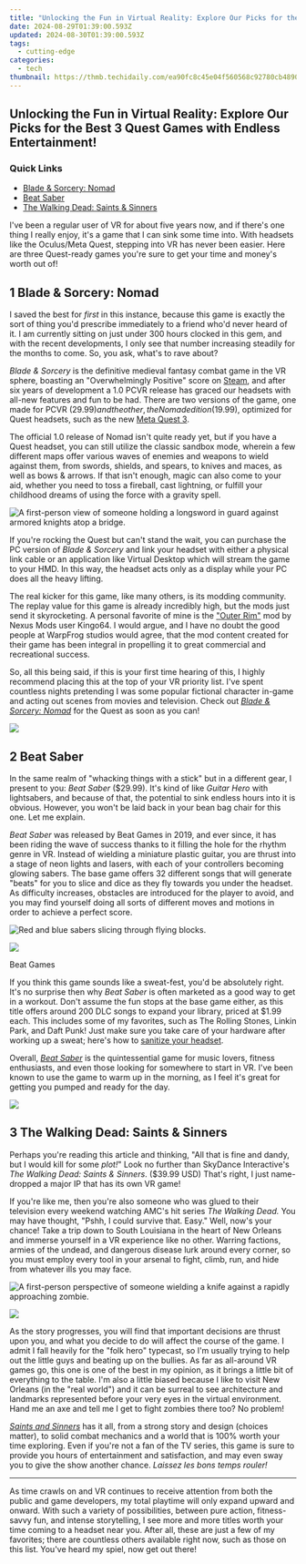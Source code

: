 ```yaml
---
title: "Unlocking the Fun in Virtual Reality: Explore Our Picks for the Best 3 Quest Games with Endless Entertainment!"
date: 2024-08-29T01:39:00.593Z
updated: 2024-08-30T01:39:00.593Z
tags:
  - cutting-edge
categories:
  - tech
thumbnail: https://thmb.techidaily.com/ea90fc8c45e04f560568c92780cb489093bd55fc49ac8140b1c1038ab7e89004.jpg
---
```


## Unlocking the Fun in Virtual Reality: Explore Our Picks for the Best 3 Quest Games with Endless Entertainment!

### Quick Links

* [Blade & Sorcery: Nomad](https://youtube-help.techidaily.com/in-2024-how-to-upload-youtube-shorts-video-from-computer-and-mobile/)
* [Beat Saber](https://blog-min.techidaily.com/how-to-restore-missing-messages-files-from-lava-blaze-2-by-fonelab-android-recover-messages/)
* [The Walking Dead: Saints & Sinners](https://fox-glue.techidaily.com/new-2024-approved-crafting-a-compelling-video-story-with-b-roll-variety/)

 I've been a regular user of VR for about five years now, and if there's one thing I really enjoy, it's a game that I can sink some time into. With headsets like the Oculus/Meta Quest, stepping into VR has never been easier. Here are three Quest-ready games you're sure to get your time and money's worth out of!

## 1  Blade & Sorcery: Nomad 

 I saved the best for _first_ in this instance, because this game is exactly the sort of thing you'd prescribe immediately to a friend who'd never heard of it. I am currently sitting on just under 300 hours clocked in this gem, and with the recent developments, I only see that number increasing steadily for the months to come. So, you ask, what's to rave about?

_Blade & Sorcery_ is the definitive medieval fantasy combat game in the VR sphere, boasting an "Overwhelmingly Positive" score on [Steam](https://store.steampowered.com/app/629730/Blade%5Fand%5FSorcery/), and after six years of development a 1.0 PCVR release has graced our headsets with all-new features and fun to be had. There are two versions of the game, one made for PCVR ($29.99) and the other, the Nomad edition ($19.99), optimized for Quest headsets, such as the new [Meta Quest 3](https://android-transfer.techidaily.com/in-2024-how-to-transfer-music-from-xiaomi-civi-3-to-ipod-drfone-by-drfone-transfer-from-android-transfer-from-android/).

 The official 1.0 release of Nomad isn't quite ready yet, but if you have a Quest headset, you can still utilize the classic sandbox mode, wherein a few different maps offer various waves of enemies and weapons to wield against them, from swords, shields, and spears, to knives and maces, as well as bows & arrows. If that isn't enough, magic can also come to your aid, whether you need to toss a fireball, cast lightning, or fulfill your childhood dreams of using the force with a gravity spell.

![A first-person view of someone holding a longsword in guard against armored knights atop a bridge.](https://static1.howtogeekimages.com/wordpress/wp-content/uploads/2024/07/20240708155352_1.jpg) 

 If you're rocking the Quest but can't stand the wait, you can purchase the PC version of _Blade & Sorcery_ and link your headset with either a physical link cable or an application like Virtual Desktop which will stream the game to your HMD. In this way, the headset acts only as a display while your PC does all the heavy lifting.

 The real kicker for this game, like many others, is its modding community. The replay value for this game is already incredibly high, but the mods just send it skyrocketing. A personal favorite of mine is the ["Outer Rim"](https://www.nexusmods.com/bladeandsorcery/mods/528?tab=files) mod by Nexus Mods user Kingo64\. I would argue, and I have no doubt the good people at WarpFrog studios would agree, that the mod content created for their game has been integral in propelling it to great commercial and recreational success.

 So, all this being said, if this is your first time hearing of this, I highly recommend placing this at the top of your VR priority list. I've spent countless nights pretending I was some popular fictional character in-game and acting out scenes from movies and television. Check out [_Blade & Sorcery: Nomad_](https://www.meta.com/experiences/2031826350263349/) for the Quest as soon as you can!

<!-- affiliate ads begin -->
<a href="https://store.bitdefender.com/affiliate.php?ACCOUNT=BITLATIN&AFFILIATE=108875&PATH=http%3A%2F%2Fwww.bitdefender.com%2Fbusiness%3FAFFILIATE%3D108875%26RESOURCE%3D30%2525%2BOff%2Ball%2BGravityZone%2BProducts"><img src="https://www.bitdefender.com/content/dam/bitdefender/business/campaign/1200X628.png" border="0"></a>
<!-- affiliate ads end -->
## 2  Beat Saber 

 In the same realm of "whacking things with a stick" but in a different gear, I present to you: _Beat Saber_ ($29.99). It's kind of like _Guitar Hero_ with lightsabers, and because of that, the potential to sink endless hours into it is obvious. However, you won't be laid back in your bean bag chair for this one. Let me explain.

_Beat Saber_ was released by Beat Games in 2019, and ever since, it has been riding the wave of success thanks to it filling the hole for the rhythm genre in VR. Instead of wielding a miniature plastic guitar, you are thrust into a stage of neon lights and lasers, with each of your controllers becoming glowing sabers. The base game offers 32 different songs that will generate "beats" for you to slice and dice as they fly towards you under the headset. As difficulty increases, obstacles are introduced for the player to avoid, and you may find yourself doing all sorts of different moves and motions in order to achieve a perfect score.

![Red and blue sabers slicing through flying blocks.](https://static1.howtogeekimages.com/wordpress/wp-content/uploads/2024/07/beatsaber.jpg) 

<!-- affiliate ads begin -->
<a href="https://secure.2checkout.com/order/checkout.php?PRODS=2201613&QTY=1&AFFILIATE=108875&CART=1"><img src="https://www.macdvdripperpro.com/images/devices-3.png" border="0"></a>
<!-- affiliate ads end -->
Beat Games

 If you think this game sounds like a sweat-fest, you'd be absolutely right. It's no surprise then why _Beat Saber_ is often marketed as a good way to get in a workout. Don't assume the fun stops at the base game either, as this title offers around 200 DLC songs to expand your library, priced at $1.99 each. This includes some of my favorites, such as The Rolling Stones, Linkin Park, and Daft Punk! Just make sure you take care of your hardware after working up a sweat; here's how to [sanitize your headset](https://some-approaches.techidaily.com/new-the-artists-guide-to-dynamic-palette-alteration/).

 Overall, [_Beat Saber_](http://www.meta.com/experiences/2448060205267927) is the quintessential game for music lovers, fitness enthusiasts, and even those looking for somewhere to start in VR. I've been known to use the game to warm up in the morning, as I feel it's great for getting you pumped and ready for the day.

<!-- affiliate ads begin -->
<a href="https://secure.2checkout.com/order/checkout.php?PRODS=4620778&QTY=1&AFFILIATE=108875&CART=1"><img src="https://secure.avangate.com/images/merchant/07dd4d5a72f5740ef0f035f201951476/728__90banner.jpg" border="0"></a>
<!-- affiliate ads end -->
## 3  The Walking Dead: Saints & Sinners 

 Perhaps you're reading this article and thinking, "All that is fine and dandy, but I would kill for some _plot!_" Look no further than SkyDance Interactive's _The Walking Dead: Saints & Sinners_. ($39.99 USD) That's right, I just name-dropped a major IP that has its own VR game!

 If you're like me, then you're also someone who was glued to their television every weekend watching AMC's hit series _The Walking Dead._ You may have thought, "Pshh, I could survive that. Easy." Well, now's your chance! Take a trip down to South Louisiana in the heart of New Orleans and immerse yourself in a VR experience like no other. Warring factions, armies of the undead, and dangerous disease lurk around every corner, so you must employ every tool in your arsenal to fight, climb, run, and hide from whatever ills you may face.

![A first-person perspective of someone wielding a knife against a rapidly approaching zombie.](https://static1.howtogeekimages.com/wordpress/wp-content/uploads/2024/07/20240710122134_1.jpg) 

<!-- affiliate ads begin -->
<a href="https://store.revouninstaller.com/order/checkout.php?PRODS=28010250&QTY=1&AFFILIATE=108875&CART=1"><img src="https://secure.avangate.com/images/merchant/4282ec8de8c9be897e7aff4aa231b1a4/336__280a.jpg" border="0"></a>
<!-- affiliate ads end -->
 As the story progresses, you will find that important decisions are thrust upon you, and what you decide to do will affect the course of the game. I admit I fall heavily for the "folk hero" typecast, so I'm usually trying to help out the little guys and beating up on the bullies. As far as all-around VR games go, this one is one of the best in my opinion, as it brings a little bit of everything to the table. I'm also a little biased because I like to visit New Orleans (in the "real world") and it can be surreal to see architecture and landmarks represented before your very eyes in the virtual environment. Hand me an axe and tell me I get to fight zombies there too? No problem!

[_Saints and Sinners_](https://www.meta.com/experiences/2897337400373711) has it all, from a strong story and design (choices matter), to solid combat mechanics and a world that is 100% worth your time exploring. Even if you're not a fan of the TV series, this game is sure to provide you hours of entertainment and satisfaction, and may even sway you to give the show another chance. _Laissez les bons temps rouler!_ 

---

 As time crawls on and VR continues to receive attention from both the public and game developers, my total playtime will only expand upward and onward. With such a variety of possibilities, between pure action, fitness-savvy fun, and intense storytelling, I see more and more titles worth your time coming to a headset near you. After all, these are just a few of my favorites; there are countless others available right now, such as those on this list. You've heard my spiel, now get out there!

<ins class="adsbygoogle"
     style="display:block"
     data-ad-format="autorelaxed"
     data-ad-client="ca-pub-7571918770474297"
     data-ad-slot="1223367746"></ins>



<ins class="adsbygoogle"
     style="display:block"
     data-ad-client="ca-pub-7571918770474297"
     data-ad-slot="8358498916"
     data-ad-format="auto"
     data-full-width-responsive="true"></ins>


